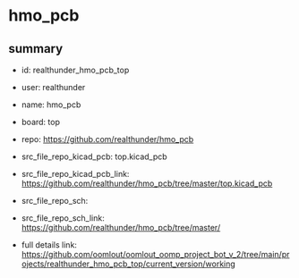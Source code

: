# hmo_pcb
 
## summary 
* id: realthunder_hmo_pcb_top
* user: realthunder
* name: hmo_pcb
* board: top
* repo: https://github.com/realthunder/hmo_pcb
* src_file_repo_kicad_pcb: top.kicad_pcb
* src_file_repo_kicad_pcb_link: https://github.com/realthunder/hmo_pcb/tree/master/top.kicad_pcb


* src_file_repo_sch: 
* src_file_repo_sch_link: https://github.com/realthunder/hmo_pcb/tree/master/
* full details link: https://github.com/oomlout/oomlout_oomp_project_bot_v_2/tree/main/projects/realthunder_hmo_pcb_top/current_version/working  







